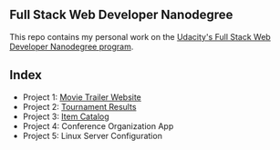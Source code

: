 ## Full Stack Web Developer Nanodegree

This repo contains my personal work on the <a href="https://www.udacity.com/course/nd004">Udacity's Full Stack Web Developer Nanodegree program</a>.

## Index

* Project 1: <a href="https://github.com/rosariomgomez/FullStackWebDev/tree/master/project1/programming_foundations/lesson3/movies">Movie Trailer Website</a>
* Project 2: <a href="https://github.com/rosariomgomez/FullStackWebDev/tree/master/fullstack_p2/vagrant/tournament">Tournament Results</a>
* Project 3: <a href="https://github.com/rosariomgomez/tradyfit">Item Catalog</a>
* Project 4: Conference Organization App
* Project 5: Linux Server Configuration

